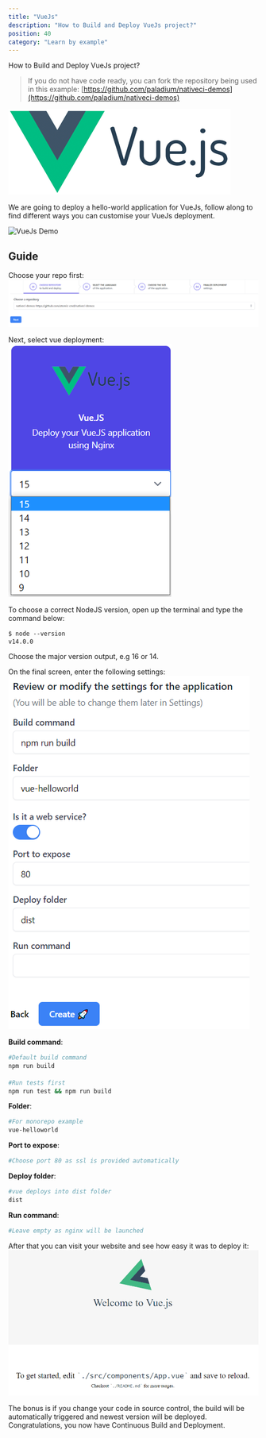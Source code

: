 ```yaml
---
title: "VueJs"
description: "How to Build and Deploy VueJs project?"
position: 40
category: "Learn by example"
---
```


<description>
How to Build and Deploy VueJs project?
</description>

> If you do not have code ready, you can fork the repository being used in this example: [https://github.com/paladium/nativeci-demos](https://github.com/paladium/nativeci-demos)

![VueJs](/images/languages/vuejs.png)

We are going to deploy a hello-world application for VueJs, follow along to find different ways you can customise your VueJs deployment.

![VueJs Demo](/images/examples/vue-demo.png)

## Guide
Choose your repo first:
![Choose repo](/images/intro/choose-repo.png)

Next, select vue deployment:
![vue select](/images/examples/vue-choose.png)

To choose a correct NodeJS version, open up the terminal and type the command below:
```
$ node --version
v14.0.0
```

Choose the major version output, e.g 16 or 14.

On the final screen, enter the following settings:
![vue settings](/images/examples/vue-settings.png)

**Build command**:
```bash
#Default build command
npm run build

#Run tests first
npm run test && npm run build
```

**Folder**:
```bash
#For monorepo example
vue-helloworld
```

**Port to expose**:
```bash
#Choose port 80 as ssl is provided automatically
```

**Deploy folder**:
```bash
#vue deploys into dist folder
dist
```

**Run command**:
```bash
#Leave empty as nginx will be launched

```

After that you can visit your website and see how easy it was to deploy it:
![Deployed](/images/examples/vue-deployed.png)

The bonus is if you change your code in source control, the build will be automatically triggered and newest version will be deployed. Congratulations, you now have Continuous Build and Deployment.